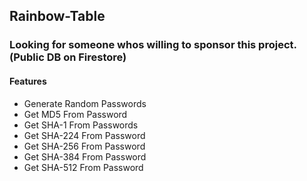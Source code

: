 ## Rainbow-Table

### Looking for someone whos willing to sponsor this project. (Public DB on Firestore)

#### Features
- Generate Random Passwords
- Get MD5 From Password
- Get SHA-1 From Passwords
- Get SHA-224 From Password
- Get SHA-256 From Password
- Get SHA-384 From Password
- Get SHA-512 From Password

